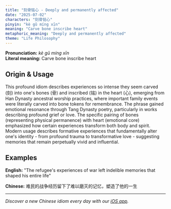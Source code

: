 ```yaml
---
title: "刻骨铭心 - Deeply and permanently affected"
date: "2025-07-02"
characters: "刻骨铭心"
pinyin: "kè gǔ míng xīn"
meaning: "Carve bone inscribe heart"
metaphoric_meaning: "Deeply and permanently affected"
theme: "Life Philosophy"
---
```


**Pronunciation:** *kè gǔ míng xīn*  
**Literal meaning:** Carve bone inscribe heart

## Origin & Usage

This profound idiom describes experiences so intense they seem carved (刻) into one's bones (骨) and inscribed (铭) in the heart (心), emerging from Han Dynasty ancestral worship practices, where important family events were literally carved into bone tokens for remembrance. The phrase gained emotional resonance through Tang Dynasty poetry, particularly in works describing profound grief or love. The specific pairing of bones (representing physical permanence) with heart (emotional core) emphasized how certain experiences transform both body and spirit. Modern usage describes formative experiences that fundamentally alter one's identity - from profound trauma to transformative love - suggesting memories that remain perpetually vivid and influential.

## Examples

**English:** "The refugee's experiences of war left indelible memories that shaped his entire life"

**Chinese:** 难民的战争经历留下了难以磨灭的记忆，塑造了他的一生

---

*Discover a new Chinese idiom every day with our [iOS app](https://apps.apple.com/us/app/daily-chinese-idioms/id6670238264).*

